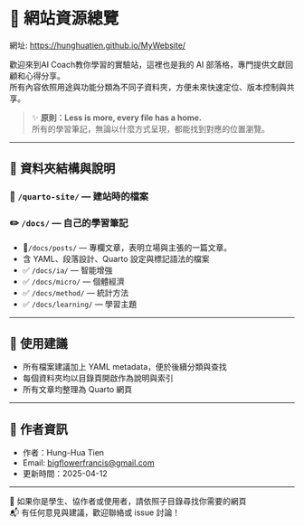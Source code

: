 # 🧠 網站資源總覽

網址: https://hunghuatien.github.io/MyWebsite/

歡迎來到AI Coach教你學習的實驗站，這裡也是我的 AI 部落格，專門提供文獻回顧和心得分享。  
所有內容依照用途與功能分類為不同子資料夾，方便未來快速定位、版本控制與共享。

> ✨ **原則：Less is more, every file has a home.**  
> 所有的學習筆記，無論以什麼方式呈現，都能找到對應的位置瀏覽。

---

## 📁 資料夾結構與說明

### 📘 `/quarto-site/` — 建站時的檔案

###  ✏️ `/docs/` — 自己的學習筆記

- 🧭`/docs/posts/` — 專欄文章，表明立場與主張的一篇文章。
-  含 YAML、段落設計、Quarto 設定與標記語法的檔案
- ✅ `/docs/ia/` — 智能增強
- ✅  `/docs/micro/` — 個體經濟
- ✅  `/docs/method/` — 統計方法
- ✅  `/docs/learning/` — 學習主題


---

## 🔧 使用建議

- 所有檔案建議加上 YAML metadata，便於後續分類與查找
- 每個資料夾均以目錄頁開啟作為說明與索引
- 所有文章均整理為 Quarto 網頁

---

## 📌 作者資訊

- 作者：Hung-Hua Tien
- Email: bigflowerfrancis@gmail.com
- 更新時間：2025-04-12

---

🧭 如果你是學生、協作者或使用者，請依照子目錄尋找你需要的網頁  
📬 有任何意見與建議，歡迎聯絡或 issue 討論！